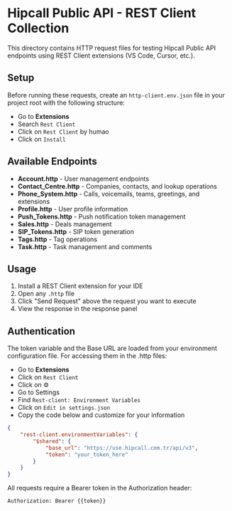 # Hipcall Public API - REST Client Collection

This directory contains HTTP request files for testing Hipcall Public API endpoints using REST Client extensions (VS Code, Cursor, etc.).

## Setup

Before running these requests, create an `http-client.env.json` file in your project root with the following structure:
- Go to **Extensions** 
- Search `Rest Client` 
- Click on `Rest Client` by humao
- Click on `Install`

## Available Endpoints

- **Account.http** - User management endpoints
- **Contact_Centre.http** - Companies, contacts, and lookup operations
- **Phone_System.http** - Calls, voicemails, teams, greetings, and extensions
- **Profile.http** - User profile information
- **Push_Tokens.http** - Push notification token management
- **Sales.http** - Deals management
- **SIP_Tokens.http** - SIP token generation
- **Tags.http** - Tag operations
- **Task.http** - Task management and comments

## Usage

1. Install a REST Client extension for your IDE
2. Open any `.http` file
3. Click "Send Request" above the request you want to execute
4. View the response in the response panel

## Authentication

The token variable and the Base URL are loaded from your environment configuration file.
For accessing them in the .http files:
- Go to **Extensions** 
- Click on `Rest Client` 
- Click on ⚙️ 
- Go to Settings 
- Find `Rest-client: Environment Variables`
- Click on `Edit in settings.json`
- Copy the code below and customize for your information 
```json
{
    "rest-client.environmentVariables": {
        "$shared": {
            "base_url": "https://use.hipcall.com.tr/api/v3",
            "token": "your_token_here"
        }
    }
}
```

All requests require a Bearer token in the Authorization header:

```
Authorization: Bearer {{token}}
```

